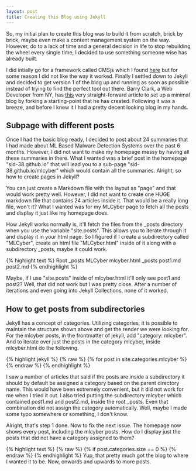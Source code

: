 ```yaml
---
layout: post
title: Creating this Blog using Jekyll
---
```


So, my initial plan to create this blog was to build it from scratch, brick by brick, maybe even make a content management system on the way. However, do to a lack of time and a general decision in life to stop rebuilding the wheel every single time, I decided to use something someone wise has already built.

I did intially go for a framework called CMSjs which I found [here](https://github.com/chrisdiana/cms.js) but for some reason I did not like the way it worked. Finally I settled down to Jekyll and decided to get version 1 of the blog up and running as soon as possible instead of trying to find the perfect tool out there. Barry Clark, a Web Developer from NY, has [this](https://www.smashingmagazine.com/2014/08/build-blog-jekyll-github-pages/) very straight-forward article to set up a minimal blog by forking a starting-point that he has created. Following it was a breeze, and before I knew it I had a pretty decent looking blog in my hands.

## Subpage with different posts

Once I had the basic blog ready, I decided to post about 24 summaries that I had made about ML Based Malware Detection Systems over the past 6 months. However, I did not want to make my homepage messy by having all these summaries in there. What I wanted was a brief post in the homepage "sid-38.github.io" that will lead you to a sub-page "sid-38.github.io/mlcyber" which would contain all the summaries. Alright, so how to create pages in Jekyll?

You can just create a Markdown file with the layout as "page" and that would work pretty well. However, I did not want to create one HUGE markdown file that contains 24 articles inside it. That would be a really long file, won't it? What I wanted was for my MLCyber page to fetch all the posts and display it just like my homepage does.

How Jekyll works normally is, it'll fetch the files from the \_posts directory when you use the variable "site.posts". This allows you to iterate through it and display it in your html page. So I figured if I create a subdirectory called "MLCyber", create an html file "MLCyber.html" inside of it along with a subdirectory \_posts, maybe it could work.

{% highlight text %}
Root
  _posts
  MLCyber
     mlcyber.html
     _posts
        post1.md
        post2.md
{% endhighlight %}

Maybe, if I use "site.posts" inside of mlcyber.html it'll only see post1 and post2? Well, that did not work but I was pretty close. After a number of iterations and even going into Jekyll Collections, none of it worked. 

## How to get posts from subdirectories

Jekyll has a concept of categories. Utilizing categories, it is possible to maintain the structure shown above and get the render we were looking for. For the mlcyber posts, in the frontmatter of jekyll, add "category: mlcyber". And to iterate over just the posts in the category mlcyber, inside mlcyber.html do the following. 

{% highlight jekyll %}
{% raw %}
{% for post in site.categories.mlcyber %}  
{% endraw %}
{% endhighlight %}

I saw a number of articles that said if the posts are inside a subdirectory it should by default be assigned a category based on the parent directory name. This would have been extremely convenient, but it did not work for me when I tried it out. I also tried putting the subdirectory mlcyber which contained post1.md and post2.md, inside the root \_posts. Even that combination did not assign the category automatically. Well, maybe I made some typo somewhere or something, I don't know.

Alright, that's step 1 done. Now to fix the next issue. The homepage now shows every post, including the mlcyber posts. How do I display just the posts that did not have a category assigned to them?

{% highlight text %}
{% raw %}
{% if post.categories.size == 0 %}
{% endraw %}
{% endhighlight %}
Yup, that pretty much got the blog to where I wanted it to be. Now, onwards and upwards to more posts. 


